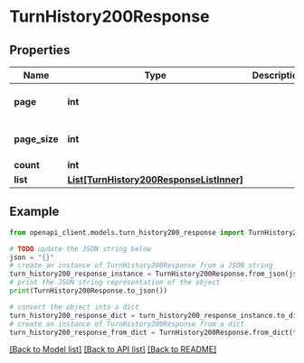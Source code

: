 # TurnHistory200Response


## Properties

Name | Type | Description | Notes
------------ | ------------- | ------------- | -------------
**page** | **int** |  | [optional] [default to 0]
**page_size** | **int** |  | [optional] [default to 20]
**count** | **int** |  | [optional] 
**list** | [**List[TurnHistory200ResponseListInner]**](TurnHistory200ResponseListInner.md) |  | [optional] 

## Example

```python
from openapi_client.models.turn_history200_response import TurnHistory200Response

# TODO update the JSON string below
json = "{}"
# create an instance of TurnHistory200Response from a JSON string
turn_history200_response_instance = TurnHistory200Response.from_json(json)
# print the JSON string representation of the object
print(TurnHistory200Response.to_json())

# convert the object into a dict
turn_history200_response_dict = turn_history200_response_instance.to_dict()
# create an instance of TurnHistory200Response from a dict
turn_history200_response_from_dict = TurnHistory200Response.from_dict(turn_history200_response_dict)
```
[[Back to Model list]](../README.md#documentation-for-models) [[Back to API list]](../README.md#documentation-for-api-endpoints) [[Back to README]](../README.md)


